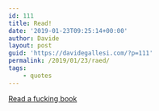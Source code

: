 ```yaml
---
id: 111
title: Read!
date: '2019-01-23T09:25:14+00:00'
author: Davide
layout: post
guid: 'https://davidegallesi.com/?p=111'
permalink: /2019/01/23/raed/
tags:
    - quotes
---
```


[Read a fucking book](https://austinkleon.com/2019/01/22/if-you-want-to-be-a-writer-you-have-to-be-a-reader-first/)